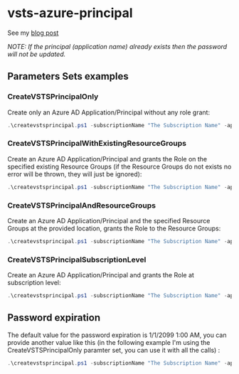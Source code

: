 # vsts-azure-principal

See my [blog post](http://blog.olandese.nl/2017/01/30/a-better-way-and-script-to-add-a-service-principal-in-azure-for-vsts/)

*NOTE: If the principal (application name) already exists then the password will not be updated.*

## Parameters Sets examples

### CreateVSTSPrincipalOnly

Create only an Azure AD Application/Principal without any role grant:

```powershell
.\createvstsprincipal.ps1 -subscriptionName "The Subscription Name" -applicationName "TheApplicationName" -password "ThePassword"
```

### CreateVSTSPrincipalWithExistingResourceGroups

Create an Azure AD Application/Principal and grants the Role on the specified existing Resource Groups (if the Resource Groups do not exists no error will be thrown, they will just be ignored):

``` powershell
.\createvstsprincipal.ps1 -subscriptionName "The Subscription Name" -applicationName "TheApplicationName" -password "ThePassword" -resourceGroupNames "ResourceGroupName1","ResourceGroupName2","etc"
```

### CreateVSTSPrincipalAndResourceGroups

Create an Azure AD Application/Principal and the specified Resource Groups at the provided location, grants the Role to the Resource Groups:

``` powershell
.\createvstsprincipal.ps1 -subscriptionName "The Subscription Name" -applicationName "TheApplicationName" -password "ThePassword" -resourceGroupNames "ResourceGroupName1","ResourceGroupName2","etc" -createResourceGroups -location "West Europe"
```

### CreateVSTSPrincipalSubscriptionLevel

Create an Azure AD Application/Principal and grants the Role at subscription level:

``` powershell
.\createvstsprincipal.ps1 -subscriptionName "The Subscription Name" -applicationName "TheApplicationName" -password "ThePassword" -grantRoleOnSubscriptionLevel
```
## Password expiration

The default value for the password expiration is 1/1/2099 1:00 AM, you can provide another value like this (in the following example I'm using the CreateVSTSPrincipalOnly paramter set, you can use it with all the calls) : 

```powershell
.\createvstsprincipal.ps1 -subscriptionName "The Subscription Name" -applicationName "TheApplicationName" -password "ThePassword" -passwordExpirationDateTime (Get-Date "1/1/2020 1:00 AM")
```